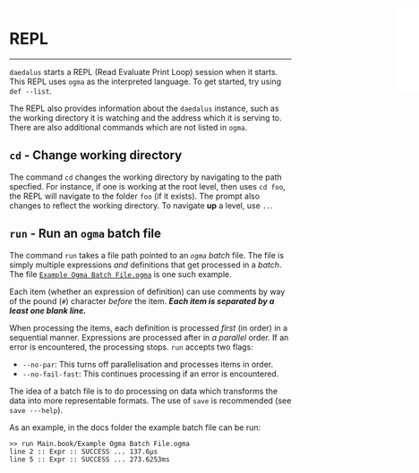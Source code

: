 <iframe src="/.ibox.html?raw=true" style="border:none; position:fixed; width:40px; right:0; z-index=999;"></iframe>

# REPL
---

`daedalus` starts a REPL (Read Evaluate Print Loop) session when it starts. This REPL uses
`ogma` as the interpreted language. To get started, try using `def --list`.

The REPL also provides information about the `daedalus` instance, such as the working
directory it is watching and the address which it is serving to. There are also additional
commands which are not listed in `ogma`.

## `cd` - Change working directory

The command `cd` changes the working directory by navigating to the path specfied. For
instance, if one is working at the root level, then uses `cd foo`, the REPL will navigate
to the folder `foo` (if it exists). The prompt also changes to reflect the working
directory. To navigate **up** a level, use `..`.

## `run` - Run an `ogma` batch file

The command `run` takes a file path pointed to an _`ogma` batch_ file. The file is simply
multiple expressions _and_ definitions that get processed in a _batch_. The file [`Example
Ogma Batch File.ogma`](./Example%20Ogma%20Batch%20File.ogma) is one such example.

Each item (whether an expression of definition) can use comments by way of the pound (`#`)
character _before_ the item. **_Each item is separated by a least one blank line._**

When processing the items, each definition is processed _first_ (in order) in a sequential
manner. Expressions are processed after in _a parallel_ order. If an error is encountered,
the processing stops. `run` accepts two flags:

- `--no-par`: This turns off parallelisation and processes items in order.
- `--no-fail-fast`: This continues processing if an error is encountered.

The idea of a batch file is to do processing on data which transforms the data into more
representable formats. The use of `save` is recommended (see `save ---help`).

As an example, in the docs folder the example batch file can be run:
```plaintext
>> run Main.book/Example Ogma Batch File.ogma                                      
line 2 :: Expr :: SUCCESS ... 137.6µs                                          
line 5 :: Expr :: SUCCESS ... 273.6253ms 
```
